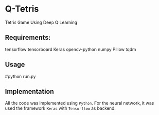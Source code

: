 # Q-Tetris
Tetris Game Using Deep Q Learning

## Requirements:

tensorflow
tensorboard
Keras
opencv-python
numpy
Pillow
tqdm

## Usage

#python run.py

## Implementation

All the code was implemented using `Python`. For the neural network, it was used the framework `Keras` with `Tensorflow` as backend.
